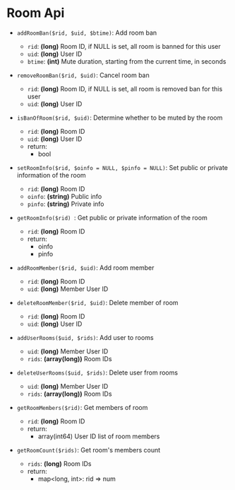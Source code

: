 # Room Api

* `addRoomBan($rid, $uid, $btime)`: Add room ban
    * `rid`: **(long)** Room ID, if NULL is set, all room is banned for this user
    * `uid`: **(long)** User ID
    * `btime`: **(int)** Mute duration, starting from the current time, in seconds
  
* `removeRoomBan($rid, $uid)`: Cancel room ban
    * `rid`: **(long)** Room ID, if NULL is set, all room is removed ban for this user  
    * `uid`: **(long)** User ID        
 
* `isBanOfRoom($rid, $uid)`: Determine whether to be muted by the room
    * `rid`: **(long)** Room ID   
    * `uid`: **(long)** User ID   
    * return:
      * bool  
 
* `setRoomInfo($rid, $oinfo = NULL, $pinfo = NULL)`: Set public or private information of the room
    * `rid`: **(long)** Room ID       
    * `oinfo`: **(string)** Public info
    * `pinfo`: **(string)** Private info
 
* `getRoomInfo($rid) `: Get public or private information of the room
    * `rid`: **(long)** Room ID     
    * return:
      * oinfo
      * pinfo 

* `addRoomMember($rid, $uid)`: Add room member
    * `rid`: **(long)** Room ID
    * `uid`: **(long)** Member User ID 
    
* `deleteRoomMember($rid, $uid)`: Delete member of room
    * `rid`: **(long)** Room ID     
    * `uid`: **(long)** User ID

* `addUserRooms($uid, $rids)`: Add user to rooms
    * `uid`: **(long)** Member User ID
    * `rids`: **(array(long))** Room IDs

* `deleteUserRooms($uid, $rids)`: Delete user from rooms
    * `uid`: **(long)** Member User ID
    * `rids`: **(array(long))** Room IDs

* `getRoomMembers($rid)`: Get members of room
    * `rid`: **(long)** Room ID     
    * return:
      * array(int64) User ID list of room members

* `getRoomCount($rids)`: Get room's members count
    * `rids`: **(long)** Room IDs    
    * return:
      * map<long, int>: rid => num
